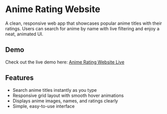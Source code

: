 # Anime Rating Website

A clean, responsive web app that showcases popular anime titles with their ratings. Users can search for anime by name with live filtering and enjoy a neat, animated UI.

## Demo

Check out the live demo here: [Anime Rating Website Live](https://rajeshboya8.github.io/Anime_Rating_Website/)

## Features

- Search anime titles instantly as you type  
- Responsive grid layout with smooth hover animations  
- Displays anime images, names, and ratings clearly  
- Simple, easy-to-use interface  
